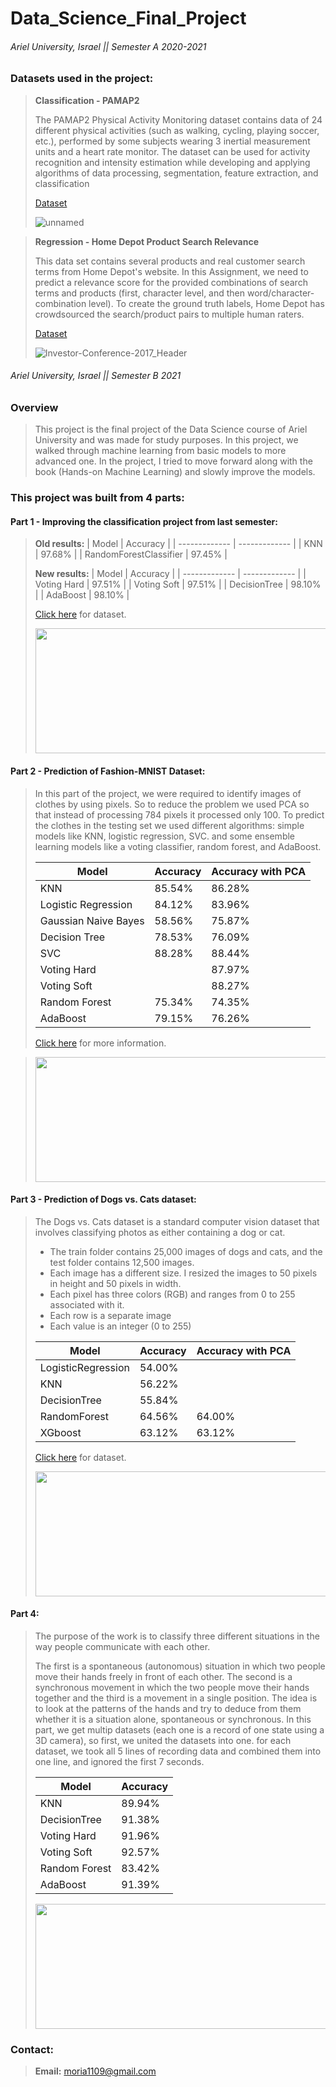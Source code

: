 # Data_Science_Final_Project


###### Ariel University, Israel || Semester A 2020-2021 

### __Datasets used in the project:__

>  **Classification - PAMAP2**
> 
> The PAMAP2 Physical Activity Monitoring dataset contains data of 24 different physical activities 
> (such as walking, cycling, playing soccer, etc.), performed by some subjects wearing 3 inertial measurement units and a heart rate monitor. 
> The dataset can be used for activity recognition and intensity estimation while developing and applying algorithms 
> of data processing, segmentation, feature extraction, and classification 
>
> [Dataset](https://www.kaggle.com/avrahamcalev/time-series-models-pamap2-dataset)
>
> ![unnamed](https://user-images.githubusercontent.com/73881872/110826136-72a7ad80-829d-11eb-8364-ddaeb7487934.jpg)

>  **Regression - Home Depot Product Search Relevance**
> 
> This data set contains several products and real customer search terms from Home Depot's website. 
> In this Assignment, we need to predict a relevance score for the provided combinations of search terms and products 
> (first, character level, and then word/character-combination level). 
> To create the ground truth labels, Home Depot has crowdsourced the search/product pairs to multiple human raters. 
>
> [Dataset](https://www.kaggle.com/c/home-depot-product-search-relevance/data?select=product_descriptions.csv.zip)
>
> ![Investor-Conference-2017_Header](https://user-images.githubusercontent.com/73881872/110826173-7b987f00-829d-11eb-84f5-8c40bc9ab822.jpg)


###### Ariel University, Israel || Semester B 2021 

### **Overview**
 
> This project is the final project of the Data Science course of Ariel University and was made for study purposes.
> In this project, we walked through machine learning from basic models to more advanced one.
> In the project, I tried to move forward along with the book (Hands-on Machine Learning) and slowly improve the models.

### **This project was built from 4 parts:**
 
#### **Part 1 - Improving the classification project from last semester:**

>  **Old results:**
> | Model  | Accuracy |
> | ------------- | ------------- |
> | KNN  | 97.68%  |
> | RandomForestClassifier  | 97.45%  |
> 
> **New results:**
> | Model  | Accuracy |
> | ------------- | ------------- |
> | Voting Hard  | 97.51%  |
> | Voting Soft  | 97.51%  |
> | DecisionTree  | 98.10%  |
> | AdaBoost  | 98.10%  |
> 
> [Click here](https://www.kaggle.com/avrahamcalev/time-series-models-pamap2-dataset) for dataset.
> 
> <img src="https://user-images.githubusercontent.com/73881872/110826136-72a7ad80-829d-11eb-8364-ddaeb7487934.jpg" width="800" height="200">

#### **Part 2 - Prediction of Fashion-MNIST Dataset:**

> In this part of the project, we were required to identify images of clothes by using pixels.
> So to reduce the problem we used PCA so that instead of processing 784 pixels it processed only 100.
> To predict the clothes in the testing set we used different algorithms: 
> simple models like KNN, logistic regression, SVC. 
> and some ensemble learning models like a voting classifier, random forest, and AdaBoost.
>
> | Model  | Accuracy | Accuracy with PCA |
> | ------------- | ------------- | ------------- |
> | KNN  | 85.54%  | 86.28% |
> | Logistic Regression  | 84.12%  | 83.96% |
> | Gaussian Naive Bayes  | 58.56%  | 75.87% |
> | Decision Tree  | 78.53%  | 76.09% |
> | SVC  | 88.28%  | 88.44%  |
> | Voting Hard  |   | 87.97% |
> | Voting Soft  |   | 88.27% |
> | Random Forest  | 75.34% | 74.35% |
> | AdaBoost  | 79.15% | 76.26% |
>
> [Click here](https://github.com/zalandoresearch/fashion-mnist) for more information.

>
>  <img src="https://res.cloudinary.com/practicaldev/image/fetch/s--s6xGmaZX--/c_imagga_scale,f_auto,fl_progressive,h_900,q_auto,w_1600/https://raw.githubusercontent.com/zalandoresearch/fashion-mnist/master/doc/img/fashion-mnist-sprite.png" width="800" height="200">


#### **Part 3 - Prediction of Dogs vs. Cats dataset:** 

> The Dogs vs. Cats dataset is a standard computer vision dataset that involves classifying photos as either containing a dog or cat.
> 
> * The train folder contains 25,000 images of dogs and cats, and the test folder contains 12,500 images.
> * Each image has a different size. I resized the images to 50 pixels in height and 50 pixels in width.
> * Each pixel has three colors (RGB) and ranges from 0 to 255 associated with it.
> * Each row is a separate image
> * Each value is an integer (0 to 255)
> 
> | Model  | Accuracy | Accuracy with PCA |
> | ------------- | ------------- | ------------- |
> | LogisticRegression  |  54.00%  | |
> | KNN  | 56.22%  | |
> | DecisionTree  | 55.84%  | |
> | RandomForest  | 64.56%  | 64.00% |
> | XGboost  | 63.12%  | 63.12% |
> 
> [Click here](https://www.kaggle.com/c/dogs-vs-cats) for dataset.
> 
> <img src="https://www.madpaws.com.au/wp-content/uploads/2015/05/dogvscat_orig.jpg" width="800" height="200">
 
#### **Part 4:**

> The purpose of the work is to classify three different situations in the way people communicate with each other. 
> 
> The first is a spontaneous (autonomous) situation in which two people move their hands freely in front of each other. 
> The second is a synchronous movement in which the two people move their hands together and the third is a movement in a single position.
> The idea is to look at the patterns of the hands and try to deduce from them whether it is a situation alone, spontaneous or synchronous.
> In this part, we get multip datasets (each one is a record of one state using a 3D camera), so first, we united the datasets into one.
> for each dataset, we took all 5 lines of recording data and combined them into one line, and ignored the first 7 seconds.
> 
> | Model  | Accuracy |
> | ------------- | ------------- | 
> | KNN | 89.94%  |
> | DecisionTree  | 91.38%  | 
> | Voting Hard  | 91.96%  |
> | Voting Soft  | 92.57%  |
> | Random Forest  | 83.42%  |
> | AdaBoost  | 91.39%  |
> 
> <img src="https://t3.ftcdn.net/jpg/00/11/09/80/360_F_11098019_i1idssoEViopv3znhszi6vVe0yggGq4o.jpg" width="800" height="200">

### **Contact:** 
> __Email:__ moria1109@gmail.com
